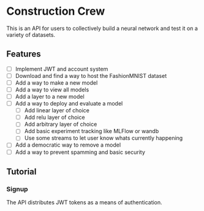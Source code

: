 # Construction Crew

This is an API for users to collectively build a neural network and test it on a variety of datasets.

## Features

- [ ] Implement JWT and account system
- [ ] Download and find a way to host the FashionMNIST dataset
- [ ] Add a way to make a new model
- [ ] Add a way to view all models
- [ ] Add a layer to a new model
- [ ] Add a way to deploy and evaluate a model
	 - [ ] Add linear layer of choice
	 - [ ] Add relu layer of choice
	 - [ ] Add arbitrary layer of choice
	 - [ ] Add basic experiment tracking like MLFlow or wandb
	 - [ ] Use some streams to let user know whats currently happening
- [ ] Add a democratic way to remove a model
- [ ] Add a way to prevent spamming and basic security

## Tutorial

### Signup

The API distributes JWT tokens as a means of authentication.